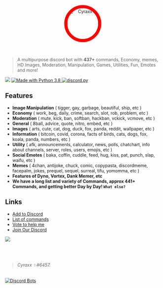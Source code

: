 <center><a href="https://discord.com/oauth2/authorize?client_id=546388840235925524&scope=bot&permissions=2080697430">
  <img align="center" width="100px" height="100px" style="border-radius: 50%; border:10px solid red;" alt="Cyraxx" src="https://images.discordapp.net/avatars/546388840235925524/2b31bc72678d388b35e14c051ffa2301.png?size=512">
</a></center>
<br>
<br>

> A multipurpose discord bot with **437+** commands, Economy, memes, HD Images, Moderation, Manipulation, Games, Utilities, Fun, Emotes and more!

[![](https://top.gg/api/widget/status/546388840235925524.svg)](https://top.gg/bot/546388840235925524)
<a href="https://www.python.org/downloads/">
    <img src="https://img.shields.io/badge/Made%20With-Python%203.8-blue.svg?style=for-the-badge" alt="Made with Python 3.8">
</a>
<a href="https://github.com/Rapptz/discord.py/">
      <img src="https://img.shields.io/badge/discord-py-blue.svg" alt="discord.py">
</a>


## __**Features**__
-    **Image Manipulation** ( tigger, gay, garbage, beautiful, ship, etc )
-    **Economy** ( work, beg, daily, crime, search, slot, rob, problem,  etc )
-    **Moderation** ( mute, kick, ban, softban, hackban, vckick, vcmove, etc )
-    **General** ( 8ball, advice, quote, nitro, embed, etc )
-    **Images** ( arts, cute, cat, dog, duck, fox, panda, reddit, wallpaper, etc )
-    **Information** ( bitcoin, covid, corona, facts of birds, cats, dogs, fox, koala, panda, numbers, etc )
-    **Utility** ( afk, announcements, calculator, news, polls, chatchart, info about channels, server, roles, users, emojis, etc )
-    **Social Emotes** ( baka, coffin, cuddle, feed, hug, kiss, pat, punch, slap, waifu, etc )
-    **Memes** ( 4chan, antijoke, chuck, comic, copypasta, discordmeme, facepalm, jokes, prequel, sequel, surreal, tifu, yomomma, etc )
-    **Features of Dyno, Vortex, Dank Memer, etc**
-    **We have a long list and variety of Commands, approx 441+ Commands, and getting better Day by Day! `What else?`**


## __**Links**__

-    [Add to Discord](https://discord.com/oauth2/authorize?client_id=546388840235925524&scope=bot&permissions=2080697430)
-    [List of commands](https://cyraxx.gitbook.io/cyraxx/commands)
-    [Vote to help me](https://top.gg/bot/546388840235925524/vote)
-    [Join Our Discord](https://discord.gg/HKtQmtj)


[![](https://discordapp.com/api/guilds/536233549272055837/embed.png?style=banner2)](https://discord.gg/HKtQmtj)

<br></br>
> ###### Cyraxx ✨#6457.

[![Discord Bots](https://top.gg/api/widget/546388840235925524.svg)](https://top.gg/bot/546388840235925524/vote)
